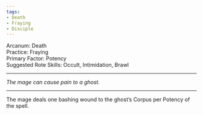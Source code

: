 ```yaml
---
tags:
- Death
- Fraying
- Disciple
---
```


Arcanum: Death\
Practice: Fraying\
Primary Factor: Potency\
Suggested Rote Skills: Occult, Intimidation, Brawl

---

_The mage can cause pain to a ghost._

---

The mage deals one bashing wound to the ghost’s Corpus per Potency of the spell.